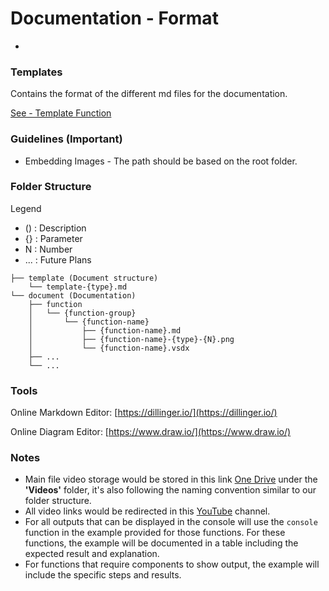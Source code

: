 # Documentation - Format

-

### Templates

Contains the format of the different md files for the documentation.

[See - Template Function](template/template-function.md)

### Guidelines (Important)
- Embedding Images - The path should be based on the root folder.

### Folder Structure

Legend

- ()   : Description
- {}   : Parameter
- N    : Number
- ...  : Future Plans

```
├── template (Document structure)
    └── template-{type}.md
└── document (Documentation)
    ├── function
    │   └── {function-group}
    │       └── {function-name} 
    │           ├── {function-name}.md
    │           ├── {function-name}-{type}-{N}.png
    │           └── {function-name}.vsdx
    ├── ...
    └── ...
```

### Tools

Online Markdown Editor: [https://dillinger.io/](https://dillinger.io/)

Online Diagram Editor: [https://www.draw.io/](https://www.draw.io/)

### Notes

- Main file video storage would be stored in this link [One Drive][One Drive Link] under the **'Videos'** folder, it's also following the naming convention similar to our folder structure.
- All video links would be redirected in this [YouTube][YouTube Link] channel.
- For all outputs that can be displayed in the console will use the `console` function in the example provided for those functions. For these functions, the example will be documented in a table including the expected result and explanation.
- For functions that require components to show output, the example will include the specific steps and results.

[One Drive Link]: <https://mscconsulting-my.sharepoint.com/:f:/g/personal/kevin_orangekloud_com/EqsSA77l559GshRRN1EyadkBlBX4OAXWBEfplMFyIRcsHQ>

[YouTube Link]: <https://www.youtube.com/channel/UCQGKn9kDzXdbVed8uPOzasQ>